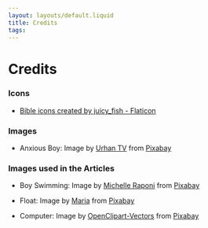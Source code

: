 ```yaml
---
layout: layouts/default.liquid
title: Credits
tags: 
---
```


# Credits

### Icons
- <a href="https://www.flaticon.com/free-icons/bible" title="bible icons">Bible icons created by juicy_fish - Flaticon</a>

### Images
- Anxious Boy: Image by <a href="https://pixabay.com/users/17959117-17959117/?utm_source=link-attribution&amp;utm_medium=referral&amp;utm_campaign=image&amp;utm_content=6204400">Urhan TV</a> from <a href="https://pixabay.com//?utm_source=link-attribution&amp;utm_medium=referral&amp;utm_campaign=image&amp;utm_content=6204400">Pixabay</a>


### Images used in the Articles
- Boy Swimming: Image by <a href="https://pixabay.com/users/michelle_maria-165491/?utm_source=link-attribution&amp;utm_medium=referral&amp;utm_campaign=image&amp;utm_content=921623">Michelle Raponi</a> from <a href="https://pixabay.com//?utm_source=link-attribution&amp;utm_medium=referral&amp;utm_campaign=image&amp;utm_content=921623">Pixabay</a>

- Float: Image by <a href="https://pixabay.com/users/mariakray-23567841/?utm_source=link-attribution&amp;utm_medium=referral&amp;utm_campaign=image&amp;utm_content=6810145">Maria</a> from <a href="https://pixabay.com//?utm_source=link-attribution&amp;utm_medium=referral&amp;utm_campaign=image&amp;utm_content=6810145">Pixabay</a>

- Computer: Image by <a href="https://pixabay.com/users/openclipart-vectors-30363/?utm_source=link-attribution&amp;utm_medium=referral&amp;utm_campaign=image&amp;utm_content=1300226">OpenClipart-Vectors</a> from <a href="https://pixabay.com//?utm_source=link-attribution&amp;utm_medium=referral&amp;utm_campaign=image&amp;utm_content=1300226">Pixabay</a>